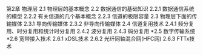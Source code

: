 第2章 物理层
2.1 物理层的基本概念
2.2 数据通信的基础知识
2.2.1 数据通信系统的模型
2.2.2 有关信道的几个基本概念
2.2.3 信道的极限容量
2.3 物理层下面的传输媒体
2.3.1 导向传输媒体
2.3.2 非导向传输媒体
2.4 信道复用技术
2.4.1 频分复用、时分复用和统计时分复用
2.4.2 波分复用
2.4.3 码分复用
*2.5 数字传输系统
*2.6 宽带接入技术
2.6.1 xDSL技术
2.6.2 光纤同轴混合网(HFC网)
2.6.3 FTTx技术